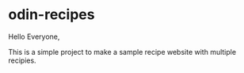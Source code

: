 # odin-recipes
Hello Everyone,

This is a simple project to make a sample recipe website with multiple recipies.